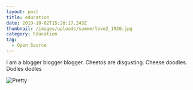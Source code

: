 ```yaml
---
layout: post
title: education
date: 2019-10-02T15:28:17.243Z
thumbnail: /images/uploads/summerlove2_1920.jpg
category: Education
tag:
  - Open Source
---
```

I am a blogger blogger blogger.  Cheetos are disgusting.  Cheese doodles.  Dodles dodles

![Pretty](/images/uploads/summerlove4_1920.jpg "Mountains")
